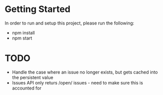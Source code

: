 # Getting Started

In order to run and setup this project, please run the following:

* npm install
* npm start

# TODO
* Handle the case where an issue no longer exists, but gets cached into the persistent value
* Issues API only returs /open/ issues - need to make sure this is accounted for
